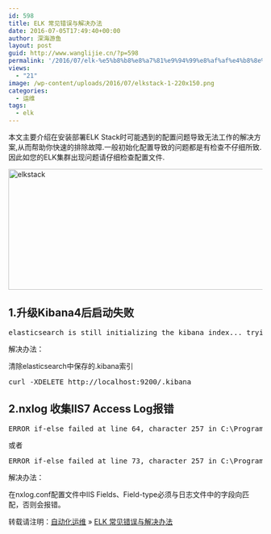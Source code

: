 ```yaml
---
id: 598
title: ELK 常见错误与解决办法
date: 2016-07-05T17:49:40+00:00
author: 深海游鱼
layout: post
guid: http://www.wanglijie.cn/?p=598
permalink: '/2016/07/elk-%e5%b8%b8%e8%a7%81%e9%94%99%e8%af%af%e4%b8%8e%e8%a7%a3%e5%86%b3%e5%8a%9e%e6%b3%95.html'
views:
  - "21"
image: /wp-content/uploads/2016/07/elkstack-1-220x150.png
categories:
  - 运维
tags:
  - elk
---
```

本文主要介绍在安装部署ELK Stack时可能遇到的配置问题导致无法工作的解决方案,从而帮助你快速的排除故障.一般初始化配置导致的问题都是有检查不仔细所致.因此如您的ELK集群出现问题请仔细检查配置文件.
  
<img class="aligncenter wp-image-614" src="http://www.wanglijie.cn/wp-content/uploads/2016/07/elkstack.png" alt="elkstack" width="518" height="240" />

## 1.升级Kibana4后启动失败

<pre class="prettyprint linenums">elasticsearch is still initializing the kibana index... trying again in 2.5 second
</pre>

解决办法：
  
清除elasticsearch中保存的.kibana索引

<pre class="prettyprint linenums">curl -XDELETE http://localhost:9200/.kibana
</pre>

## 2.nxlog 收集IIS7 Access Log报错

<pre class="prettyprint linenums">ERROR if-else failed at line 64, character 257 in C:\Program Files (x86)\nxlog\conf\nxlog.conf. statement execution has been aborted; procedure 'parse_csv' failed at line 64, character 152 in C:\Program Files (x86)\nxlog\conf\nxlog.conf. statement execution has been aborted; Too many fields in CSV input, expected 15, got 16 in input '2015-11-19 07:15:10 172.31.1.176 GET .......'
</pre>

或者

<pre class="prettyprint linenums">ERROR if-else failed at line 73, character 257 in C:\Program Files (x86)\nxlog\conf\nxlog.conf. statement execution has been aborted; procedure 'parse_csv' failed at line 73, character 152 in C:\Program Files (x86)\nxlog\conf\nxlog.conf. statement execution has been aborted; cannot parse integer, invalid modifier: '/'
</pre>

解决办法：
  
在nxlog.conf配置文件中IIS Fields、Field-type必须与日志文件中的字段向匹配，否则会报错。

转载请注明：[自动化运维](http://www.wanglijie.cn) &raquo; [ELK 常见错误与解决办法](http://www.wanglijie.cn/2016/07/elk-%e5%b8%b8%e8%a7%81%e9%94%99%e8%af%af%e4%b8%8e%e8%a7%a3%e5%86%b3%e5%8a%9e%e6%b3%95.html)